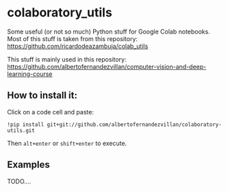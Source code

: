 # colaboratory_utils

Some useful (or not so much) Python stuff for Google Colab notebooks. 
Most of this stuff is taken from this repository: https://github.com/ricardodeazambuja/colab_utils

This stuff is mainly used in this repository: https://github.com/albertofernandezvillan/computer-vision-and-deep-learning-course

## How to install it:
Click on a code cell and paste:
```
!pip install git+git://github.com/albertofernandezvillan/colaboratory-utils.git
```
Then `alt+enter` or `shift+enter` to execute. 

## Examples
TODO....



